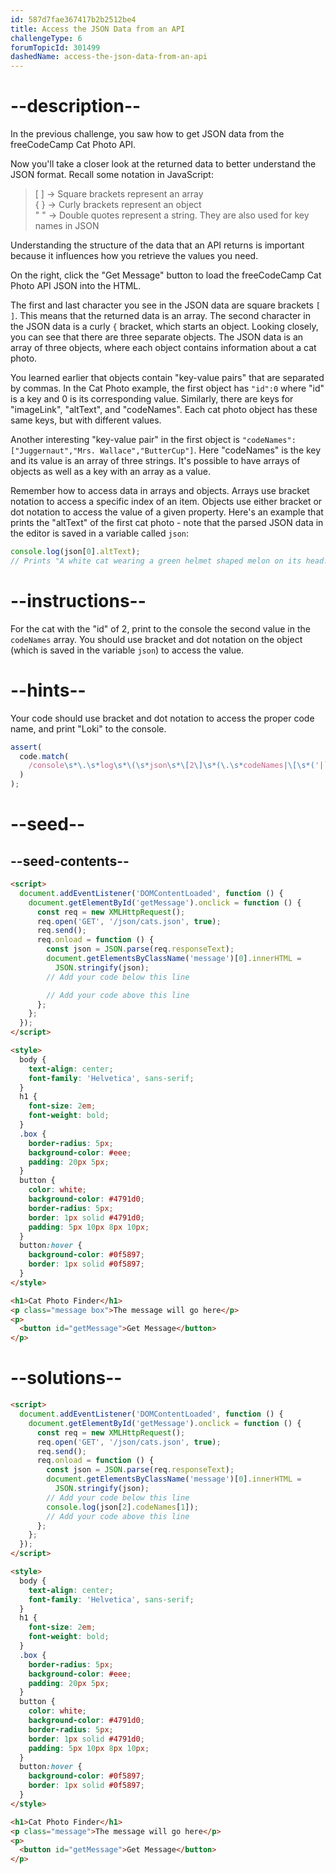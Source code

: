 ```yaml
---
id: 587d7fae367417b2b2512be4
title: Access the JSON Data from an API
challengeType: 6
forumTopicId: 301499
dashedName: access-the-json-data-from-an-api
---
```


# --description--

In the previous challenge, you saw how to get JSON data from the freeCodeCamp Cat Photo API.

Now you'll take a closer look at the returned data to better understand the JSON format. Recall some notation in JavaScript:

<blockquote>[ ] -> Square brackets represent an array<br>{ } -> Curly brackets represent an object<br>" " -> Double quotes represent a string. They are also used for key names in JSON</blockquote>

Understanding the structure of the data that an API returns is important because it influences how you retrieve the values you need.

On the right, click the "Get Message" button to load the freeCodeCamp Cat Photo API JSON into the HTML.

The first and last character you see in the JSON data are square brackets `[ ]`. This means that the returned data is an array. The second character in the JSON data is a curly `{` bracket, which starts an object. Looking closely, you can see that there are three separate objects. The JSON data is an array of three objects, where each object contains information about a cat photo.

You learned earlier that objects contain "key-value pairs" that are separated by commas. In the Cat Photo example, the first object has `"id":0` where "id" is a key and 0 is its corresponding value. Similarly, there are keys for "imageLink", "altText", and "codeNames". Each cat photo object has these same keys, but with different values.

Another interesting "key-value pair" in the first object is `"codeNames":["Juggernaut","Mrs. Wallace","ButterCup"]`. Here "codeNames" is the key and its value is an array of three strings. It's possible to have arrays of objects as well as a key with an array as a value.

Remember how to access data in arrays and objects. Arrays use bracket notation to access a specific index of an item. Objects use either bracket or dot notation to access the value of a given property. Here's an example that prints the "altText" of the first cat photo - note that the parsed JSON data in the editor is saved in a variable called `json`:

```js
console.log(json[0].altText);
// Prints "A white cat wearing a green helmet shaped melon on its head."
```

# --instructions--

For the cat with the "id" of 2, print to the console the second value in the `codeNames` array. You should use bracket and dot notation on the object (which is saved in the variable `json`) to access the value.

# --hints--

Your code should use bracket and dot notation to access the proper code name, and print "Loki" to the console.

```js
assert(
  code.match(
    /console\s*\.\s*log\s*\(\s*json\s*\[2\]\s*(\.\s*codeNames|\[\s*('|`|")codeNames\2\s*\])\s*\[\s*1\s*\]\s*\)/g
  )
);
```

# --seed--

## --seed-contents--

```html
<script>
  document.addEventListener('DOMContentLoaded', function () {
    document.getElementById('getMessage').onclick = function () {
      const req = new XMLHttpRequest();
      req.open('GET', '/json/cats.json', true);
      req.send();
      req.onload = function () {
        const json = JSON.parse(req.responseText);
        document.getElementsByClassName('message')[0].innerHTML =
          JSON.stringify(json);
        // Add your code below this line

        // Add your code above this line
      };
    };
  });
</script>

<style>
  body {
    text-align: center;
    font-family: 'Helvetica', sans-serif;
  }
  h1 {
    font-size: 2em;
    font-weight: bold;
  }
  .box {
    border-radius: 5px;
    background-color: #eee;
    padding: 20px 5px;
  }
  button {
    color: white;
    background-color: #4791d0;
    border-radius: 5px;
    border: 1px solid #4791d0;
    padding: 5px 10px 8px 10px;
  }
  button:hover {
    background-color: #0f5897;
    border: 1px solid #0f5897;
  }
</style>

<h1>Cat Photo Finder</h1>
<p class="message box">The message will go here</p>
<p>
  <button id="getMessage">Get Message</button>
</p>
```

# --solutions--

```html
<script>
  document.addEventListener('DOMContentLoaded', function () {
    document.getElementById('getMessage').onclick = function () {
      const req = new XMLHttpRequest();
      req.open('GET', '/json/cats.json', true);
      req.send();
      req.onload = function () {
        const json = JSON.parse(req.responseText);
        document.getElementsByClassName('message')[0].innerHTML =
          JSON.stringify(json);
        // Add your code below this line
        console.log(json[2].codeNames[1]);
        // Add your code above this line
      };
    };
  });
</script>

<style>
  body {
    text-align: center;
    font-family: 'Helvetica', sans-serif;
  }
  h1 {
    font-size: 2em;
    font-weight: bold;
  }
  .box {
    border-radius: 5px;
    background-color: #eee;
    padding: 20px 5px;
  }
  button {
    color: white;
    background-color: #4791d0;
    border-radius: 5px;
    border: 1px solid #4791d0;
    padding: 5px 10px 8px 10px;
  }
  button:hover {
    background-color: #0f5897;
    border: 1px solid #0f5897;
  }
</style>

<h1>Cat Photo Finder</h1>
<p class="message">The message will go here</p>
<p>
  <button id="getMessage">Get Message</button>
</p>
```

